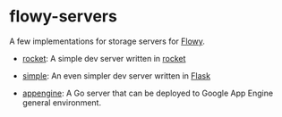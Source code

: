 # flowy-servers

A few implementations for storage servers for [Flowy](https://suy.io/flowy).

- [rocket](/rocket): A simple dev server written in [rocket](https://rocket.rs)

- [simple](/simple): An even simpler dev server written in [Flask](https://flask.palletsprojects.com/)

- [appengine](/appengine): A Go server that can be deployed to Google App Engine general environment.
